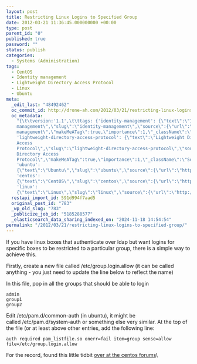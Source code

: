 ```yaml
---
layout: post
title: Restricting Linux Logins to Specified Group
date: 2012-03-21 11:36:45.000000000 +00:00
type: post
parent_id: "0"
published: true
password: ""
status: publish
categories:
  - Systems (Administration)
tags:
  - CentOS
  - Identity management
  - Lightweight Directory Access Protocol
  - Linux
  - Ubuntu
meta:
  _edit_last: "48492462"
  oc_commit_id: http://drone-ah.com/2012/03/21/restricting-linux-logins-to-specified-group/1332329808
  oc_metadata:
    "{\t\tversion:'1.1',\t\ttags: {'identity-management': {\"text\":\"Identity
    management\",\"slug\":\"identity-management\",\"source\":{\"url\":\"http://d.opencalais.com/dochash-1/d4d701e1-8133-356a-87d5-37ba4b72dbf4/SocialTag/3\",\"subjectURL\":null,\"type\":{\"url\":\"http://s.opencalais.com/1/type/tag/SocialTag\",\"name\":\"SocialTag\",\"_className\":\"ArtifactType\"},\"name\":\"Identity
    management\",\"makeMeATag\":true,\"importance\":1,\"_className\":\"SocialTag\",\"normalizedRelevance\":1},\"bucketName\":\"current\",\"bucketPlacement\":\"auto\",\"_className\":\"Tag\"},
    'lightweight-directory-access-protocol': {\"text\":\"Lightweight Directory
    Access
    Protocol\",\"slug\":\"lightweight-directory-access-protocol\",\"source\":{\"url\":\"http://d.opencalais.com/dochash-1/d4d701e1-8133-356a-87d5-37ba4b72dbf4/SocialTag/4\",\"subjectURL\":null,\"type\":{\"url\":\"http://s.opencalais.com/1/type/tag/SocialTag\",\"name\":\"SocialTag\",\"_className\":\"ArtifactType\"},\"name\":\"Lightweight
    Directory Access
    Protocol\",\"makeMeATag\":true,\"importance\":1,\"_className\":\"SocialTag\",\"normalizedRelevance\":1},\"bucketName\":\"current\",\"bucketPlacement\":\"auto\",\"_className\":\"Tag\"},
    'ubuntu':
    {\"text\":\"Ubuntu\",\"slug\":\"ubuntu\",\"source\":{\"url\":\"http://d.opencalais.com/dochash-1/d4d701e1-8133-356a-87d5-37ba4b72dbf4/SocialTag/5\",\"subjectURL\":null,\"type\":{\"url\":\"http://s.opencalais.com/1/type/tag/SocialTag\",\"name\":\"SocialTag\",\"_className\":\"ArtifactType\"},\"name\":\"Ubuntu\",\"makeMeATag\":true,\"importance\":1,\"_className\":\"SocialTag\",\"normalizedRelevance\":1},\"bucketName\":\"current\",\"bucketPlacement\":\"auto\",\"_className\":\"Tag\"},
    'centos':
    {\"text\":\"CentOS\",\"slug\":\"centos\",\"source\":{\"url\":\"http://d.opencalais.com/dochash-1/d4d701e1-8133-356a-87d5-37ba4b72dbf4/SocialTag/6\",\"subjectURL\":null,\"type\":{\"url\":\"http://s.opencalais.com/1/type/tag/SocialTag\",\"name\":\"SocialTag\",\"_className\":\"ArtifactType\"},\"name\":\"CentOS\",\"makeMeATag\":true,\"importance\":1,\"_className\":\"SocialTag\",\"normalizedRelevance\":1},\"bucketName\":\"current\",\"bucketPlacement\":\"auto\",\"_className\":\"Tag\"},
    'linux':
    {\"text\":\"Linux\",\"slug\":\"linux\",\"source\":{\"url\":\"http://d.opencalais.com/dochash-1/d4d701e1-8133-356a-87d5-37ba4b72dbf4/SocialTag/8\",\"subjectURL\":null,\"type\":{\"url\":\"http://s.opencalais.com/1/type/tag/SocialTag\",\"name\":\"SocialTag\",\"_className\":\"ArtifactType\"},\"name\":\"Linux\",\"makeMeATag\":true,\"importance\":1,\"_className\":\"SocialTag\",\"normalizedRelevance\":1},\"bucketName\":\"current\",\"bucketPlacement\":\"auto\",\"_className\":\"Tag\"}}\t}"
  restapi_import_id: 591d994f7aad5
  original_post_id: "783"
  _wp_old_slug: "783"
  _publicize_job_id: "5185288577"
  _elasticsearch_data_sharing_indexed_on: "2024-11-18 14:54:54"
permalink: "/2012/03/21/restricting-linux-logins-to-specified-group/"
---
```


If you have linux boxes that authenticate over ldap but want logins for specific
boxes to be restricted to a particular group, there is a simple way to achieve
this.

Firstly, create a new file called /etc/group.login.allow (it can be called
anything - you just need to update the line below to reflect the name)

In this file, pop in all the groups that should be able to login

    admin
    group1
    group2

Edit /etc/pam.d/common-auth (in ubuntu), it might be
called /etc/pam.d/system-auth or something else very similar. At the top of the
file (or at least above other entries, add the following line:

    auth required pam_listfile.so onerr=fail item=group sense=allow file=/etc/group.login.allow

For the record, found this little tidbit
[over at the centos forums](https://www.centos.org/modules/newbb/viewtopic.php?topic_id=25940 "Allow Only Specific LDAP Group Access (CentOS Forums)")\
